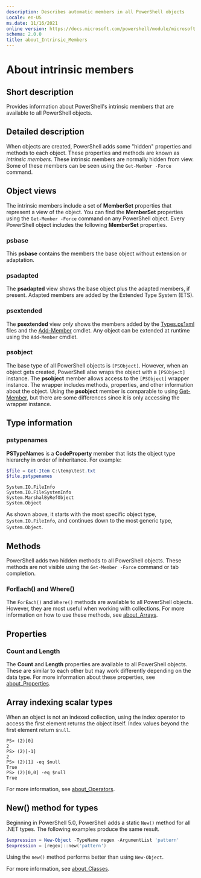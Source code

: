 ```yaml
---
description: Describes automatic members in all PowerShell objects
Locale: en-US
ms.date: 11/16/2021
online version: https://docs.microsoft.com/powershell/module/microsoft.powershell.core/about/about_Inrinsic_Members?view=powershell-7.3&WT.mc_id=ps-gethelp
schema: 2.0.0
title: about_Intrinsic_Members
---
```


# About intrinsic members

## Short description

Provides information about PowerShell's intrinsic members that are available to
all PowerShell objects.

## Detailed description

When objects are created, PowerShell adds some "hidden" properties and methods
to each object. These properties and methods are known as _intrinsic members_.
These intrinsic members are normally hidden from view. Some of these members
can be seen using the `Get-Member -Force` command.

## Object views

The intrinsic members include a set of **MemberSet** properties that represent
a view of the object. You can find the **MemberSet** properties using the
`Get-Member -Force` command on any PowerShell object. Every PowerShell object
includes the following **MemberSet** properties.

### psbase

This **psbase** contains the members the base object without extension or
adaptation.

### psadapted

The **psadapted** view shows the base object plus the adapted members, if
present. Adapted members are added by the Extended Type System (ETS).

### psextended

The **psextended** view _only_ shows the members added by the
[Types.ps1xml](about_Types.ps1xml.md) files and the
[Add-Member](xref:Microsoft.PowerShell.Utility.Add-Member) cmdlet. Any object
can be extended at runtime using the `Add-Member` cmdlet.

### psobject

The base type of all PowerShell objects is `[PSObject]`. However, when an
object gets created, PowerShell also wraps the object with a `[PSObject]`
instance. The **psobject** member allows access to the `[PSObject]` wrapper
instance. The wrapper includes methods, properties, and other information about
the object. Using the **psobject** member is comparable to using
[Get-Member](xref:Microsoft.PowerShell.Utility.Get-Member), but there are some
differences since it is only accessing the wrapper instance.

## Type information

### pstypenames

**PSTypeNames** is a **CodeProperty** member that lists the object type
hierarchy in order of inheritance. For example:

```powershell
$file = Get-Item C:\temp\test.txt
$file.pstypenames
```

```Output
System.IO.FileInfo
System.IO.FileSystemInfo
System.MarshalByRefObject
System.Object
```

As shown above, it starts with the most specific object type,
`System.IO.FileInfo`, and continues down to the most generic type,
`System.Object`.

## Methods

PowerShell adds two hidden methods to all PowerShell objects. These methods are
not visible using the `Get-Member -Force` command or tab completion.

### ForEach() and Where()

The `ForEach()` and `Where()` methods are available to all PowerShell
objects. However, they are most useful when working with collections. For more
information on how to use these methods, see [about_Arrays](about_Arrays.md).

## Properties

### Count and Length

The **Count** and **Length** properties are available to all PowerShell
objects. These are similar to each other but may work differently depending on
the data type. For more information about these properties, see
[about_Properties](about_Properties.md).

## Array indexing scalar types

When an object is not an indexed collection, using the index operator to access
the first element returns the object itself. Index values beyond the first
element return `$null`.

```
PS> (2)[0]
2
PS> (2)[-1]
2
PS> (2)[1] -eq $null
True
PS> (2)[0,0] -eq $null
True
```

For more information, see [about_Operators](about_Operators.md#index-operator--).

## New() method for types

Beginning in PowerShell 5.0, PowerShell adds a static `New()` method for all
.NET types. The following examples produce the same result.

```powershell
$expression = New-Object -TypeName regex -ArgumentList 'pattern'
$expression = [regex]::new('pattern')
```

Using the `new()` method performs better than using `New-Object`.

For more information, see [about_Classes](about_Classes.md).
